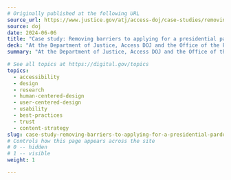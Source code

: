 ```yaml
---
# Originally published at the following URL
source_url: https://www.justice.gov/atj/access-doj/case-studies/removing-barriers-applying-presidential-pardon
source: doj
date: 2024-06-06
title: "Case study: Removing barriers to applying for a presidential pardon"
deck: "At the Department of Justice, Access DOJ and the Office of the Pardon Attorney (PARDON) partnered to simplify and streamline the presidential pardon application process. By conducting usability testing and gathering feedback, they identified key issues with the existing application, such as its complexity and length. See how redesigning the forms to be more accessible and understandable led to a more efficient process for both applicants and staff."
summary: "At the Department of Justice, Access DOJ and the Office of the Pardon Attorney (PARDON) partnered to simplify and streamline the presidential pardon application process. By conducting usability testing and gathering feedback, they identified key issues with the existing application, such as its complexity and length. See how redesigning the forms to be more accessible and understandable led to a more efficient process for both applicants and staff."

# See all topics at https://digital.gov/topics
topics:
  - accessibility
  - design
  - research
  - human-centered-design
  - user-centered-design
  - usability
  - best-practices
  - trust
  - content-strategy
slug: case-study-removing-barriers-to-applying-for-a-presidential-pardon
# Controls how this page appears across the site
# 0 -- hidden
# 1 -- visible
weight: 1

---
```

